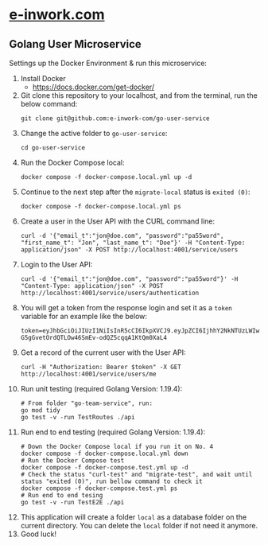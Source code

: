 # [e-inwork.com](https://e-inwork.com)

## Golang User Microservice
Settings up the Docker Environment & run this microservice:
1. Install Docker
    - https://docs.docker.com/get-docker/
2. Git clone this repository to your localhost, and from the terminal, run the below command:
   ```
   git clone git@github.com:e-inwork-com/go-user-service
   ```
3. Change the active folder to `go-user-service`:
   ```
   cd go-user-service
   ```
4. Run the Docker Compose local:
   ```
   docker compose -f docker-compose.local.yml up -d
   ```
5. Continue to the next step after the `migrate-local` status is `exited (0)`:
   ```
   docker compose -f docker-compose.local.yml ps
   ```
6. Create a user in the User API with the CURL command line:
    ```
    curl -d '{"email_t":"jon@doe.com", "password":"pa55word", "first_name_t": "Jon", "last_name_t": "Doe"}' -H "Content-Type: application/json" -X POST http://localhost:4001/service/users
    ```
7. Login to the User API:
   ```
   curl -d '{"email_t":"jon@doe.com", "password":"pa55word"}' -H "Content-Type: application/json" -X POST http://localhost:4001/service/users/authentication
   ```
8. You will get a token from the response login and set it as a `token` variable for an example like the below:
   ```
   token=eyJhbGciOiJIUzI1NiIsInR5cCI6IkpXVCJ9.eyJpZCI6IjhhY2NkNTUzLWIwZTgtNDYxNC1iOTY0LTA5MTYyODhkMmExOCIsImV4cCI6MTY3MjUyMTQ1M30.S-G5gGvetOrdQTLOw46SmEv-odQZ5cqqA1KtQm0XaL4
   ```
9. Get a record of the current user with the User API:
   ```
   curl -H "Authorization: Bearer $token" -X GET http://localhost:4001/service/users/me
   ```
10. Run unit testing (required Golang Version: 1.19.4):
    ```
    # From folder "go-team-service", run:
    go mod tidy
    go test -v -run TestRoutes ./api
    ```
11. Run end to end testing (required Golang Version: 1.19.4):
    ```
    # Down the Docker Compose local if you run it on No. 4
    docker compose -f docker-compose.local.yml down
    # Run the Docker Compose test
    docker compose -f docker-compose.test.yml up -d
    # Check the status "curl-test" and "migrate-test", and wait until status "exited (0)", run bellow command to check it
    docker compose -f docker-compose.test.yml ps
    # Run end to end tesing
    go test -v -run TestE2E ./api
    ```
12. This application will create a folder `local` as a database folder on the current directory. You can delete the `local` folder if not need it anymore.
13. Good luck!

